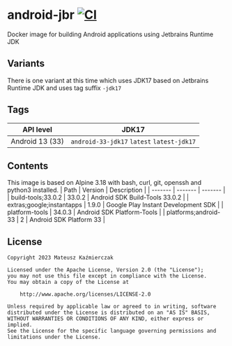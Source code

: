 # android-jbr [![CI](https://github.com/kazik117/android-jbr/actions/workflows/docker-publish.yml/badge.svg)](https://github.com/kazik117/android-jbr/actions/workflows/docker-publish.yml)
Docker image for building Android applications using Jetbrains Runtime JDK

## Variants
There is one variant at this time which uses JDK17 based on Jetbrains Runtime JDK and uses tag suffix `-jdk17`

## Tags
| API level       | JDK17                                               |
|-----------------|-----------------------------------------------------|
| Android 13 (33) | `android-33-jdk17` `latest` `latest-jdk17`          |

## Contents
This image is based on Alpine 3.18 with bash, curl, git, openssh and python3 installed.
| Path                      | Version | Description                         |
| -------                   | ------- | -------                             |
| build-tools;33.0.2        | 33.0.2  | Android SDK Build-Tools 33.0.2      |
| extras;google;instantapps | 1.9.0   | Google Play Instant Development SDK |
| platform-tools            | 34.0.3  | Android SDK Platform-Tools          |
| platforms;android-33      | 2       | Android SDK Platform 33             |

## License
```
Copyright 2023 Mateusz Kaźmierczak

Licensed under the Apache License, Version 2.0 (the "License");
you may not use this file except in compliance with the License.
You may obtain a copy of the License at

    http://www.apache.org/licenses/LICENSE-2.0

Unless required by applicable law or agreed to in writing, software
distributed under the License is distributed on an "AS IS" BASIS,
WITHOUT WARRANTIES OR CONDITIONS OF ANY KIND, either express or implied.
See the License for the specific language governing permissions and
limitations under the License.
```